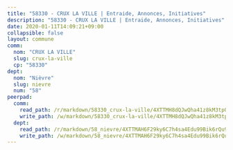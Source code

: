 ```yaml
---
title: "58330 - CRUX LA VILLE | Entraide, Annonces, Initiatives"
description: "58330 - CRUX LA VILLE | Entraide, Annonces, Initiatives"
date: 2020-01-11T14:09:21+09:00
collapsible: false
layout: commune
comm:
  nom: "CRUX LA VILLE"
  slug: crux-la-ville
  cp: "58330"
dept:
  nom: "Nièvre"
  slug: nievre
  num: "58"
peerpad:
  comm:
    read_path: /r/markdown/58330_crux-la-ville/4XTTMH8dQJwQha41z8kM3tpQRpzewaJVc63VRTwsgfwMX72Uf
    write_path: /w/markdown/58330_crux-la-ville/4XTTMH8dQJwQha41z8kM3tpQRpzewaJVc63VRTwsgfwMX72Uf-K3TgV3JNsPC5Q5ifjcfm1fgVjMGeyChtv7vQTC9Cr7QyPCs9tUHvp9zh8n4CEz5VUuPqT6ag3J1qCBWUyDfacCf2HoQgC5FrkWQaazeoziFb6xhdGdGtNAJKBMLh83vksL2bU1a7
  dept:
    read_path: /r/markdown/58_nievre/4XTTMAH6F29ky6C7h4sa4Edu99Bik6rQu9XbiuBD1DvLw22pb
    write_path: /w/markdown/58_nievre/4XTTMAH6F29ky6C7h4sa4Edu99Bik6rQu9XbiuBD1DvLw22pb-K3TgUtHs3LnA4VP5N1eQxK9UkiWFz8M5ZP7N97wnUEM9Wfw65apM3LnvEX8HhP2Sd27LDh5t4GgmkbGDUaCqpnkD9BJGbaMbkS8idf1DYkYaRo6rACHXiR4PjahH89PiAFqFL3Lf
---
```


